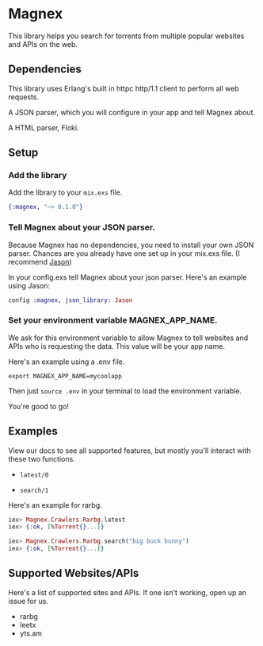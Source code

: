 # Magnex

This library helps you search for torrents from multiple popular websites and APIs
on the web.

## Dependencies

This library uses Erlang's built in httpc http/1.1 client to perform all web requests.

A JSON parser, which you will configure in your app and tell Magnex about.

A HTML parser, Floki.

## Setup

### Add the library

Add the library to your `mix.exs` file.

```elixir
{:magnex, "~> 0.1.0"}
```

### Tell Magnex about your JSON parser.

Because Magnex has no dependencies, you need to install your own JSON parser. Chances are you
already have one set up in your mix.exs file. (I recommend [Jason](https://github.com/michalmuskala/jason))

In your config.exs tell Magnex about your json parser. Here's an example using Jason:

```elixir
config :magnex, json_library: Jason
```

### Set your environment variable MAGNEX_APP_NAME.

We ask for this environment variable to allow Magnex to tell websites and APIs who
is requesting the data. This value will be your app name.

Here's an example using a .env file.

```
export MAGNEX_APP_NAME=mycoolapp
```

Then just `source .env` in your terminal to load the environment variable.

You're good to go!

## Examples

View our docs to see all supported features, but mostly you'll interact with these
two functions.

- `latest/0`

- `search/1`

Here's an example for rarbg.

```elixir
iex> Magnex.Crawlers.Rarbg.latest
iex> {:ok, [%Torrent{}...]}

iex> Magnex.Crawlers.Rarbg.search("big buck bunny")
iex> {:ok, [%Torrent{}...]}
```

## Supported Websites/APIs

Here's a list of supported sites and APIs. If one isn't working, open up an issue
for us.

- rarbg
- leetx
- yts.am
